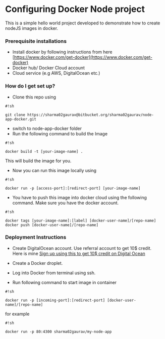 # Configuring Docker Node project #

This is a simple hello world project developed to demonstrate how to create nodeJS images in docker.

### Prerequisite installations ###

* Install docker by following instructions from here [https://www.docker.com/get-docker](https://www.docker.com/get-docker)
* Docker hub/ Docker Cloud account
* Cloud service (e.g AWS, DigitalOcean etc.)

### How do I get set up? ###

* Clone this repo using 
```
#!sh

git clone https://sharma02gaurav@bitbucket.org/sharma02gaurav/node-app-docker.git
```

* switch to node-app-docker folder
* Run the following command to build the Image
```
#!sh

docker build -t [your-image-name] .
```
This will build the image for you.
* Now you can run this image locally using
```
#!sh

docker run -p [access-port]:[redirect-port] [your-image-name]
```

* You have to push this image into docker cloud using the following command. Make sure you have the docker account.

```
#!sh

docker tags [your-image-name]:[label] [docker-user-name]/[repo-name]
docker push [docker-user-name]/[repo-name]
```

### Deployment Instructions ###

* Create DigitalOcean account. Use referral account to get 10$ credit. Here is mine [Sign up using this to get 10$ credit on Digital Ocean](https://m.do.co/c/3a65d5a3f890)

* Create a Docker droplet.
* Log into Docker from terminal using ssh.
* Run following command to start image in container
```
#!sh

docker run -p [incoming-port]:[redirect-port] [docker-user-name]/[repo-name]
```
for example

```
#!sh

docker run -p 80:4300 sharma02gaurav/my-node-app
```